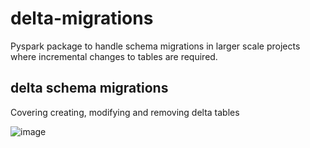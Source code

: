 # delta-migrations
Pyspark package to handle schema migrations in larger scale projects where incremental changes to tables are required. 


## delta schema migrations
Covering creating, modifying and removing delta tables



![image](https://user-images.githubusercontent.com/26692441/136924716-bd01a465-3725-47ab-94ab-ed04af9bd0f5.png)
